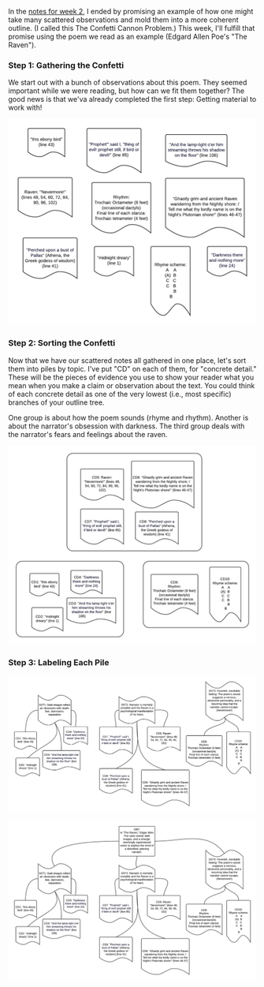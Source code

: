 In the [notes for week 2](week-2.md), I ended by promising an example of how one might take many scattered observations and mold them into a more coherent outline. (I called this The Confetti Cannon Problem.) This week, I'll fulfill that promise using the poem we read as an example (Edgard Allen Poe's "The Raven").

### Step 1: Gathering the Confetti

We start out with a bunch of observations about this poem. They seemed important while we were reading, but how can we fit them together? The good news is that we'va already completed the first step: Getting material to work with!

![Raven Outline Step 1](raven-outline-1.png "Raven Outline Step 1")

### Step 2: Sorting the Confetti

Now that we have our scattered notes all gathered in one place, let's sort them into piles by topic. I've put "CD" on each of them, for "concrete detail." These will be the pieces of evidence you use to show your reader what you mean when you make a claim or observation about the text. You could think of each concrete detail as one of the very lowest (i.e., most specific) branches of your outline tree.

One group is about how the poem sounds (rhyme and rhythm). Another is about the narrator's obsession with darkness. The third group deals with the narrator's fears and feelings about the raven.

![Raven Outline Step 2](raven-outline-2.png "Raven Outline Step 2")

### Step 3: Labeling Each Pile

![Raven Outline Step 3](raven-outline-3.png "Raven Outline Step 3")

![Raven Outline Step 4](raven-outline-4.png "Raven Outline Step 4")

